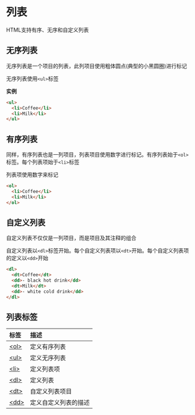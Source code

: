 # 列表

HTML支持有序、无序和自定义列表

## 无序列表

无序列表是一个项目的列表，此列项目使用粗体圆点(典型的小黑圆圈)进行标记

无序列表使用`<ul>`标签

**实例**

```html
<ul>
  <li>Coffee</li>
  <li>Milk</li>
</ul>
```

## 有序列表

同样，有序列表也是一列项目，列表项目使用数字进行标记。有序列表始于`<ol>`标签。每个列表项始于`<li>`标签

列表项使用数字来标记

```html
<ol>
  <li>Coffee</li>
  <li>Milk</li>
</ol>
```

## 自定义列表

自定义列表不仅仅是一列项目，而是项目及其注释的组合

自定义列表以`<dl>`标签开始。每个自定义列表项以`<dt>`开始。每个自定义列表项的定义以`<dd>`开始

```html
<dl>
  <dt>Coffee</dt>
  <dd>- black hot drink</dd>
  <dt>Milk</dt>
  <dd>- white cold drink</dd>
</dl>
```

## 列表标签

|标签|描述|
|:---|:---|
|[\<ol>](https://www.w3cschool.cn/htmltags/tag-ol.html)|定义有序列表|
|[\<ul>](https://www.w3cschool.cn/htmltags/tag-ul.html)|定义无序列表|
|[\<li>](https://www.w3cschool.cn/htmltags/tag-li.html)|定义列表项|
|[\<dl>](https://www.w3cschool.cn/htmltags/tag-dl.html)|定义列表|
|[\<dt>](https://www.w3cschool.cn/htmltags/tag-dt.html)|自定义列表项目|
|[\<dd>](https://www.w3cschool.cn/htmltags/tag-dd.html)|定义自定义列表的描述|
